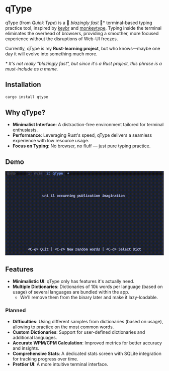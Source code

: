 # **qType**

qType (from _Quick Type_) is a 🚀 _blazingly fast_ 🚀\* terminal-based typing
practice tool, inspired by [keybr] and [monkeytype]. Typing inside the terminal
eliminates the overhead of browsers, providing a smoother, more focused
experience without the disruptions of Web-UI freezes.

Currently, qType is my **Rust-learning project**, but who knows—maybe one day
it will evolve into something much more.

[keybr]: https://www.keybr.com/
[monkeytype]: https://monkeytype.com/

_\* It's not really "blazingly fast", but since it's a Rust project, this
phrase is a must-include as a meme._

## Installation

```sh
cargo install qtype
```

## **Why qType?**

- **Minimalist Interface**: A distraction-free environment tailored for
  terminal enthusiasts.
- **Performance**: Leveraging Rust's speed, qType delivers a seamless
  experience with low resource usage.
- **Focus on Typing**: No browser, no fluff — just pure typing practice.

## **Demo**

![demo gif](https://github.com/ravsii/qType/blob/main/img/demo.gif?raw=true)

## **Features**

- **Minimalistic UI**: qType only has features it's actually need.
- **Multiple Dictionaries**: Dictionaries of 10k words per language (based on
  usage) of several languages are bundled within the app.
  - We'll remove them from the binary later and make it lazy-loadable.

### **Planned**

- **Difficulties**: Using different samples from dictionaries (based on usage),
  allowing to practice on the most common words.
- **Custom Dictionaries**: Support for user-defined dictionaries and additional
  languages.
- **Accurate WPM/CPM Calculation**: Improved metrics for better accuracy and
  insights.
- **Comprehensive Stats**: A dedicated stats screen with SQLite integration for
  tracking progress over time.
- **Prettier UI**: A more intuitive terminal interface.
